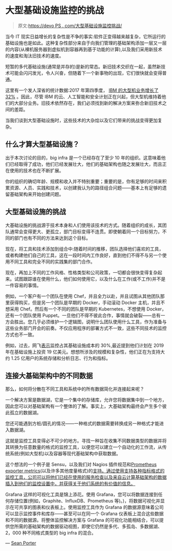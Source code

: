 # 大型基础设施监控的挑战

> 原文:[https://devo PS . com/大型基础设施监控挑战/](https://devops.com/challenges-of-big-infrastructure-monitoring/)

当今 IT 现实日益增长的复杂性是不争的事实:软件正变得越来越复杂，它所运行的基础设施也是如此。这种复杂性部分来自于向我们管理的基础架构添加一层又一层的内容(从裸机服务器到虚拟机到容器再到基于功能的计算),以及我们采用新技术的速度和淘汰旧技术的速度。

短暂的多代基础设施(通常是并存的)是新的常态。新旧技术交织在一起，虽然新技术可能会闪闪发光，令人兴奋，但随着下一个新事物的出现，它们很快就会变得普通。

这里有一个发人深省的统计数据:2017 年第四季度， [IBM 的大型机业务增长了 32%](https://www-03.ibm.com/press/us/en/pressrelease/53620.wss) 。因此，尽管 IBM 的云、人工智能和安全计划正在兴起，但大型机维持着他们的大部分业务。旧技术依然存在，我们必须找到新的解决方案来弥合新旧技术之间的差距。

当我们谈到大型基础设施时，这些技术的大杂烩以及它们带来的挑战变得更加复杂。

## 什么才算大型基础设施？

出于本次讨论的目的，big infra 是一个已经存在了至少 10 年的组织。这意味着他们已经取得了成功，他们已经发展壮大，他们的基础架构也随之发展壮大，而且正在使用的技术也在不断扩展。

你的组织的确切年龄、规模和收入并不特别重要；重要的是，你有足够的时间来积累资源、人员、实践和技术，以创建我认为的路径组合问题——基本上有足够的遗留基础架构来开始创建问题。

## **大型基础设施的挑战**

大基础设施的挑战源于技术本身和人们使用该技术的方式。随着组织的成长，其团队通常会变得更大、更孤立，部门目标变得不连贯。即使朝着同一个目标努力，不同的部门也有不同的方法来达到这个目标。

现在，将工具和技术添加到组合中:随着时间的推移，团队选择他们喜欢的工具，或者构建他们自己的工具，这在一段时间内工作良好，直到他们不得不与另一个使用不同工具和完全不同的实践集的部门合作。

现在，再加上不同的工作风格、性格类型和公司政策，一切都会很快变得复杂起来。试图跟踪谁在使用什么，他们如何使用它，以及什么在工作(或不工作)并不是一件容易的事情。

例如，一个客户有一个团队在使用 Chef，并且全力以赴，并且试图从其他团队那里获得购买，但是另一个团队是早期的 Docker，手动滚动 Docker 主机，并且不想采用 Chef。然后有一个不同的团队是早期的 Kubernetes，不想使用 Docker，还有一个团队使用 Puppet。一旦他们不得不彼此合作，事情就会破裂——总有一方会胜出。您几乎必须维护一个逻辑图，说明什么团队使用什么工具，作为准备与这些业务部门开会的前奏。不仅应用程序的部署方式不一致，这些不同技术的监控方式也不一致。

例如，过去，网飞[表示](https://medium.com/netflix-techblog/lessons-from-building-observability-tools-at-netflix-7cfafed6ab17)监控占其基础设施成本的 30%,最近提到他们计划在 2019 年在基础设施上投资 19 亿美元。想想所涉及的规模和复杂性，他们正在为支持大约 1.25 亿用户的系统存储和分析日志、行为和指标。

## **连接大基础架构中的不同数据**

那么，如何将分散在不同工具和系统中的所有数据简化并连接起来呢？

一个解决方案是数据湖，它是一个集中的存储库，允许您将数据集中到一个地方，因此您可以对基础架构有一个整体的了解。事实上，大基础架构最终会产生多个彼此孤立的数据湖。

您还可能遇到方桩/圆孔的情况——一种格式的数据需要转换成另一种格式才能进入数据湖。

这就是监控工具变得必不可少的地方。寻找一种旨在收集不同数据类型的数据并将其转换为任意数量的格式的监控工具，以便您可以建立一个自动化的工作流，从传统系统(例如大型机)以及容器等现代基础架构中获取数据。

这个想法的一个例子是 Sensu，以及我们对 Nagios 插件规范和[Prometheus exporter metrics](https://blog.sensu.io/the-sensu-prometheus-collector-972c441d45e)(以及许多其他度量格式)的[支持。通过使用支持各种指标格式的监控工具，公司可以将他们已经在使用的服务检查以及来自云计算基础架构的数据插入到他们的监控设置中，并获得关于他们系统的有价值的信息。](https://blog.sensu.io/the-story-of-nagios-plugin-support-in-sensu)

Grafana 这样的可视化工具是锦上添花。使用 Grafana，您可以将数据连接到任何存储位置(例如，Graphite、InfluxDB、Prometheus 等)。)，将数据可视化并显示在可共享的图表和仪表板上。使用监控工具作为 Grafana 的数据源意味着公司可以显示监控事件和库存——甚至可以在同一个 Grafana 仪表板上混合这些数据和不同的数据源。将整体监控解决方案与 Grafana 的可视化功能相结合，可以提供您所需的基础架构的数据驱动视图，即使它仍然是多代、多孤岛、多数据湖、2，000 种不同格式类型的 big infra 的混合。

— [Sean Porter](https://devops.com/author/sean-porter/)